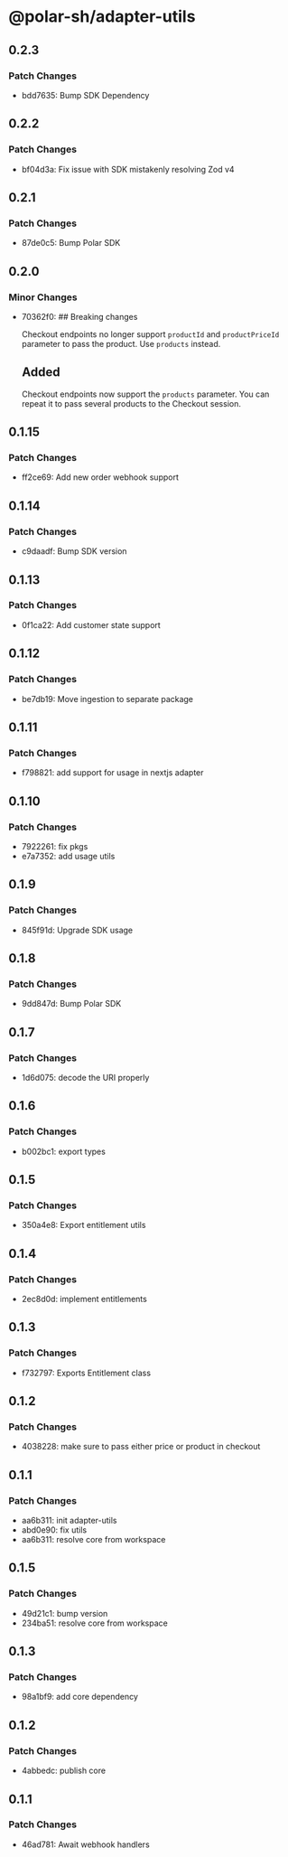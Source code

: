 # @polar-sh/adapter-utils

## 0.2.3

### Patch Changes

- bdd7635: Bump SDK Dependency

## 0.2.2

### Patch Changes

- bf04d3a: Fix issue with SDK mistakenly resolving Zod v4

## 0.2.1

### Patch Changes

- 87de0c5: Bump Polar SDK

## 0.2.0

### Minor Changes

- 70362f0: ## Breaking changes

  Checkout endpoints no longer support `productId` and `productPriceId` parameter to pass the product. Use `products` instead.

  ## Added

  Checkout endpoints now support the `products` parameter. You can repeat it to pass several products to the Checkout session.

## 0.1.15

### Patch Changes

- ff2ce69: Add new order webhook support

## 0.1.14

### Patch Changes

- c9daadf: Bump SDK version

## 0.1.13

### Patch Changes

- 0f1ca22: Add customer state support

## 0.1.12

### Patch Changes

- be7db19: Move ingestion to separate package

## 0.1.11

### Patch Changes

- f798821: add support for usage in nextjs adapter

## 0.1.10

### Patch Changes

- 7922261: fix pkgs
- e7a7352: add usage utils

## 0.1.9

### Patch Changes

- 845f91d: Upgrade SDK usage

## 0.1.8

### Patch Changes

- 9dd847d: Bump Polar SDK

## 0.1.7

### Patch Changes

- 1d6d075: decode the URI properly

## 0.1.6

### Patch Changes

- b002bc1: export types

## 0.1.5

### Patch Changes

- 350a4e8: Export entitlement utils

## 0.1.4

### Patch Changes

- 2ec8d0d: implement entitlements

## 0.1.3

### Patch Changes

- f732797: Exports Entitlement class

## 0.1.2

### Patch Changes

- 4038228: make sure to pass either price or product in checkout

## 0.1.1

### Patch Changes

- aa6b311: init adapter-utils
- abd0e90: fix utils
- aa6b311: resolve core from workspace

## 0.1.5

### Patch Changes

- 49d21c1: bump version
- 234ba51: resolve core from workspace

## 0.1.3

### Patch Changes

- 98a1bf9: add core dependency

## 0.1.2

### Patch Changes

- 4abbedc: publish core

## 0.1.1

### Patch Changes

- 46ad781: Await webhook handlers
